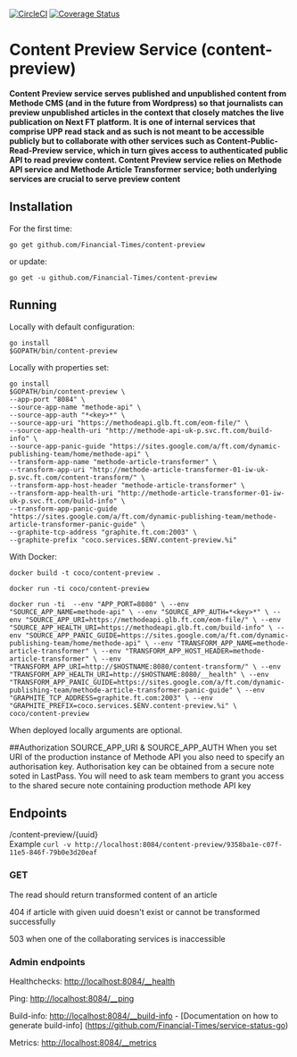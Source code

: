 [![CircleCI](https://circleci.com/gh/Financial-Times/content-preview.svg?style=svg)](https://circleci.com/gh/Financial-Times/content-preview) [![Coverage Status](https://coveralls.io/repos/github/Financial-Times/content-preview/badge.svg?branch=master)](https://coveralls.io/github/Financial-Times/content-preview?branch=master)

# Content Preview Service (content-preview)

__Content Preview service serves published and unpublished content from Methode CMS (and in the future from Wordpress) 
so that journalists can preview unpublished articles in the context that closely matches the live publication on Next FT platform. 
It is one of internal services that comprise UPP read stack and as such is not meant to be accessible publicly 
but to collaborate with other services such as Content-Public-Read-Preview service, 
which in turn gives access to authenticated public API to read preview content.
Content Preview service relies on Methode API service and Methode Article Transformer service; 
both underlying services are crucial to serve preview content__

## Installation

For the first time:

`go get github.com/Financial-Times/content-preview`

or update:

`go get -u github.com/Financial-Times/content-preview`

## Running


Locally with default configuration:

```
go install
$GOPATH/bin/content-preview
```

Locally with properties set:

```
go install
$GOPATH/bin/content-preview \
--app-port "8084" \
--source-app-name "methode-api" \
--source-app-auth "*<key>*" \
--source-app-uri "https://methodeapi.glb.ft.com/eom-file/" \
--source-app-health-uri "http://methode-api-uk-p.svc.ft.com/build-info" \
--source-app-panic-guide "https://sites.google.com/a/ft.com/dynamic-publishing-team/home/methode-api" \
--transform-app-name "methode-article-transformer" \
--transform-app-uri "http://methode-article-transformer-01-iw-uk-p.svc.ft.com/content-transform/" \
--transform-app-host-header "methode-article-transformer" \
--transform-app-health-uri "http://methode-article-transformer-01-iw-uk-p.svc.ft.com/build-info" \
--transform-app-panic-guide "https://sites.google.com/a/ft.com/dynamic-publishing-team/methode-article-transformer-panic-guide" \
--graphite-tcp-address "graphite.ft.com:2003" \
--graphite-prefix "coco.services.$ENV.content-preview.%i" 
```

With Docker:

`docker build -t coco/content-preview .`

`docker run -ti coco/content-preview`

`docker run -ti 
--env "APP_PORT=8080" \
--env "SOURCE_APP_NAME=methode-api" \
--env "SOURCE_APP_AUTH=*<key>*" \
--env "SOURCE_APP_URI=https://methodeapi.glb.ft.com/eom-file/" \
--env "SOURCE_APP_HEALTH_URI=https://methodeapi.glb.ft.com/build-info" \
--env "SOURCE_APP_PANIC_GUIDE=https://sites.google.com/a/ft.com/dynamic-publishing-team/home/methode-api" \
--env "TRANSFORM_APP_NAME=methode-article-transformer" \
--env "TRANSFORM_APP_HOST_HEADER=methode-article-transformer" \
--env "TRANSFORM_APP_URI=http://$HOSTNAME:8080/content-transform/" \
--env "TRANSFORM_APP_HEALTH_URI=http://$HOSTNAME:8080/__health" \
--env "TRANSFORM_APP_PANIC_GUIDE=https://sites.google.com/a/ft.com/dynamic-publishing-team/methode-article-transformer-panic-guide" \
--env "GRAPHITE_TCP_ADDRESS=graphite.ft.com:2003" \
--env "GRAPHITE_PREFIX=coco.services.$ENV.content-preview.%i" \
coco/content-preview
`

When deployed locally arguments are optional.

##Authorization
SOURCE_APP_URI & SOURCE_APP_AUTH 
When you set URI of the production instance of Methode API you also need to specify an authorisation key. 
Authorisation key can be obtained from a secure note soted in LastPass. 
You will need to ask team members to grant you access to the shared secure note containing production methode API key

## Endpoints
/content-preview/{uuid}    
Example
`curl -v http://localhost:8084/content-preview/9358ba1e-c07f-11e5-846f-79b0e3d20eaf`

### GET
The read should return transformed content of an article 

404 if article with given uuid doesn't exist or cannot be transformed successfully

503 when one of the collaborating services is inaccessible


### Admin endpoints
Healthchecks: [http://localhost:8084/__health](http://localhost:8084/__health)

Ping: [http://localhost:8084/__ping](http://localhost:8084/__ping)

Build-info: [http://localhost:8084/__build-info](http://localhost:8084/__ping)  -  [Documentation on how to generate build-info] (https://github.com/Financial-Times/service-status-go) 
 
Metrics:  [http://localhost:8084/__metrics](http://localhost:8084/__metrics)
